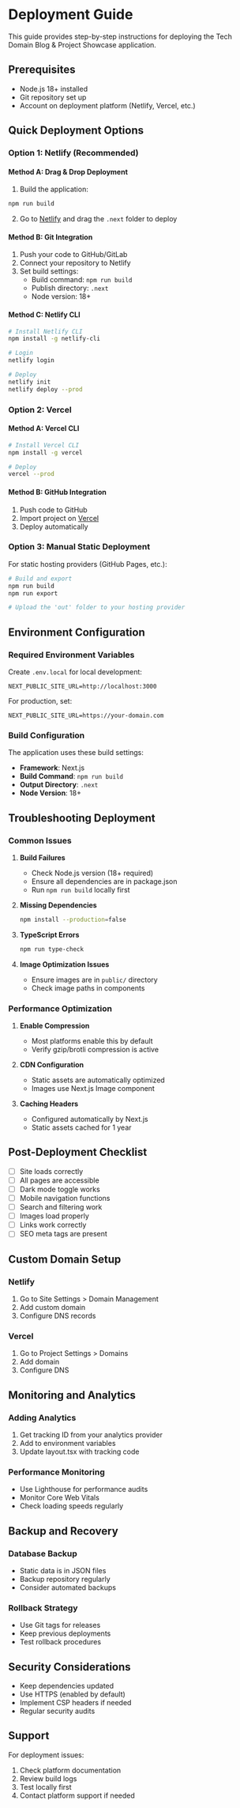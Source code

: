 # Deployment Guide

This guide provides step-by-step instructions for deploying the Tech Domain Blog & Project Showcase application.

## Prerequisites

- Node.js 18+ installed
- Git repository set up
- Account on deployment platform (Netlify, Vercel, etc.)

## Quick Deployment Options

### Option 1: Netlify (Recommended)

#### Method A: Drag & Drop Deployment
1. Build the application:
```bash
npm run build
```

2. Go to [Netlify](https://netlify.com) and drag the `.next` folder to deploy

#### Method B: Git Integration
1. Push your code to GitHub/GitLab
2. Connect your repository to Netlify
3. Set build settings:
   - Build command: `npm run build`
   - Publish directory: `.next`
   - Node version: 18+

#### Method C: Netlify CLI
```bash
# Install Netlify CLI
npm install -g netlify-cli

# Login
netlify login

# Deploy
netlify init
netlify deploy --prod
```

### Option 2: Vercel

#### Method A: Vercel CLI
```bash
# Install Vercel CLI
npm install -g vercel

# Deploy
vercel --prod
```

#### Method B: GitHub Integration
1. Push code to GitHub
2. Import project on [Vercel](https://vercel.com)
3. Deploy automatically

### Option 3: Manual Static Deployment

For static hosting providers (GitHub Pages, etc.):

```bash
# Build and export
npm run build
npm run export

# Upload the 'out' folder to your hosting provider
```

## Environment Configuration

### Required Environment Variables

Create `.env.local` for local development:
```env
NEXT_PUBLIC_SITE_URL=http://localhost:3000
```

For production, set:
```env
NEXT_PUBLIC_SITE_URL=https://your-domain.com
```

### Build Configuration

The application uses these build settings:
- **Framework**: Next.js
- **Build Command**: `npm run build`
- **Output Directory**: `.next`
- **Node Version**: 18+

## Troubleshooting Deployment

### Common Issues

1. **Build Failures**
   - Check Node.js version (18+ required)
   - Ensure all dependencies are in package.json
   - Run `npm run build` locally first

2. **Missing Dependencies**
   ```bash
   npm install --production=false
   ```

3. **TypeScript Errors**
   ```bash
   npm run type-check
   ```

4. **Image Optimization Issues**
   - Ensure images are in `public/` directory
   - Check image paths in components

### Performance Optimization

1. **Enable Compression**
   - Most platforms enable this by default
   - Verify gzip/brotli compression is active

2. **CDN Configuration**
   - Static assets are automatically optimized
   - Images use Next.js Image component

3. **Caching Headers**
   - Configured automatically by Next.js
   - Static assets cached for 1 year

## Post-Deployment Checklist

- [ ] Site loads correctly
- [ ] All pages are accessible
- [ ] Dark mode toggle works
- [ ] Mobile navigation functions
- [ ] Search and filtering work
- [ ] Images load properly
- [ ] Links work correctly
- [ ] SEO meta tags are present

## Custom Domain Setup

### Netlify
1. Go to Site Settings > Domain Management
2. Add custom domain
3. Configure DNS records

### Vercel
1. Go to Project Settings > Domains
2. Add domain
3. Configure DNS

## Monitoring and Analytics

### Adding Analytics
1. Get tracking ID from your analytics provider
2. Add to environment variables
3. Update layout.tsx with tracking code

### Performance Monitoring
- Use Lighthouse for performance audits
- Monitor Core Web Vitals
- Check loading speeds regularly

## Backup and Recovery

### Database Backup
- Static data is in JSON files
- Backup repository regularly
- Consider automated backups

### Rollback Strategy
- Use Git tags for releases
- Keep previous deployments
- Test rollback procedures

## Security Considerations

- Keep dependencies updated
- Use HTTPS (enabled by default)
- Implement CSP headers if needed
- Regular security audits

## Support

For deployment issues:
1. Check platform documentation
2. Review build logs
3. Test locally first
4. Contact platform support if needed
